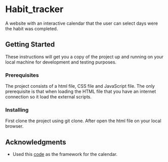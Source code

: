 # Habit_tracker
A website with an interactive calendar that the user can select days were the habit was completed.

## Getting Started

These instructions will get you a copy of the project up and running on your local machine for development and testing purposes.

### Prerequisites

The project consists of a html file, CSS file and JavaScript file. The only prerequisite is that when loading the HTML file that you have an internet connection so it load the external scripts.


### Installing

First clone the project using git clone.
After open the html file on your local browser.


## Acknowledgments

* Used this [code](https://codepen.io/afontcu/full/bapBxv) as the framework for the calendar.
